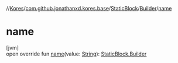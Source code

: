 //[Kores](../../../../index.md)/[com.github.jonathanxd.kores.base](../../index.md)/[StaticBlock](../index.md)/[Builder](index.md)/[name](name.md)

# name

[jvm]\
open override fun [name](name.md)(value: [String](https://kotlinlang.org/api/latest/jvm/stdlib/kotlin/-string/index.html)): [StaticBlock.Builder](index.md)

